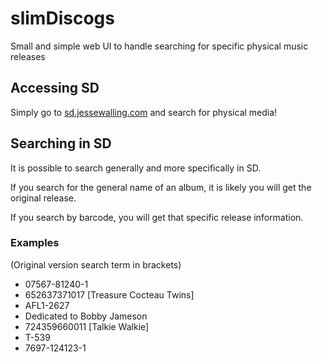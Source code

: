 # slimDiscogs
Small and simple web UI to handle searching for specific physical music releases

## Accessing SD
Simply go to [sd.jessewalling.com](https://sd.jessewalling.com) and search for physical media!

## Searching in SD
It is possible to search generally and more specifically in SD.

If you search for the general name of an album, it is likely you will get the original release.

If you search by barcode, you will get that specific release information.

### Examples
(Original version search term in brackets)
- 07567-81240-1
- 652637371017 [Treasure Cocteau Twins]
- AFL1-2627
- Dedicated to Bobby Jameson
- 724359660011 [Talkie Walkie]
- T-539
- 7697-124123-1
